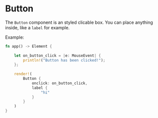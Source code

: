 # Button

The `Button` component is an styled clicable box. You can place anything inside, like a `label` for example.

Example:

```rust
fn app() -> Element {
    
    let on_button_click = |e: MouseEvent| {
        println!("Button has been clicked!");
    };
    
    render!(
        Button {
            onclick: on_button_click,
            label {
                "hi"
            }
        }
    )
}
```
